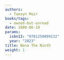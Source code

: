 ```yaml
---
authors:
  - Tamsyn Muir
books/tags:
  - owned-but-unread
date: 1800-06-10
params:
  isbn13: "9781250899132"
  year: "2023"
title: Nona The Ninth
weight: 1
---
```


<!--more-->
